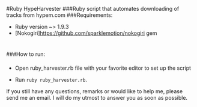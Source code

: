 #Ruby HypeHarvester
###Ruby script that automates downloading of tracks from hypem.com
###Requirements:
 * Ruby version ~> 1.9.3
 * [Nokogiri]https://github.com/sparklemotion/nokogiri gem 

#
###How to run:
####
  *  Open ruby_harvester.rb file with your favorite editor to set up the script


  * Run `ruby ruby_harvester.rb`.


If you still have any questions, remarks or would like to help me, please send me an email. I will do my utmost to answer you as soon as possible. 